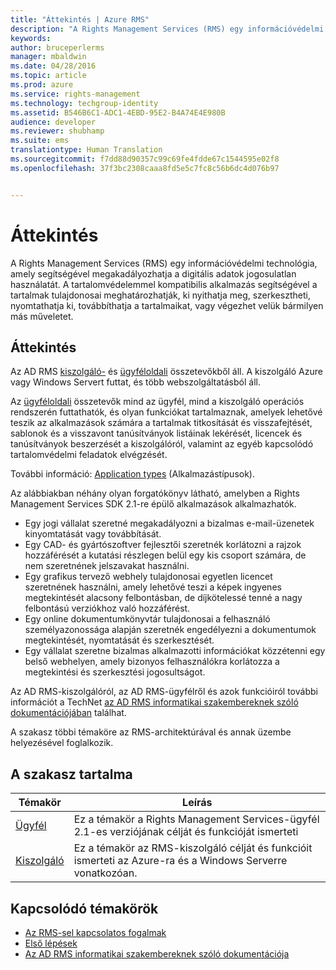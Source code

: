 ```yaml
---
title: "Áttekintés | Azure RMS"
description: "A Rights Management Services (RMS) egy információvédelmi technológia, amely segítségével megakadályozhatja a digitális adatok jogosulatlan használatát."
keywords: 
author: bruceperlerms
manager: mbaldwin
ms.date: 04/28/2016
ms.topic: article
ms.prod: azure
ms.service: rights-management
ms.technology: techgroup-identity
ms.assetid: B546B6C1-ADC1-4EBD-95E2-B4A74E4E980B
audience: developer
ms.reviewer: shubhamp
ms.suite: ems
translationtype: Human Translation
ms.sourcegitcommit: f7dd88d90357c99c69fe4fdde67c1544595e02f8
ms.openlocfilehash: 37f3bc2308caaa8fd5e5c7fc8c56b6dc4d076b97


---
```


# Áttekintés

A Rights Management Services (RMS) egy információvédelmi technológia, amely segítségével megakadályozhatja a digitális adatok jogosulatlan használatát. A tartalomvédelemmel kompatibilis alkalmazás segítségével a tartalmak tulajdonosai meghatározhatják, ki nyithatja meg, szerkesztheti, nyomtathatja ki, továbbíthatja a tartalmaikat, vagy végezhet velük bármilyen más műveletet.

## Áttekintés

Az AD RMS [kiszolgáló-](ad-rms-server.md) és [ügyféloldali](ad-rms-client.md) összetevőkből áll. A kiszolgáló Azure vagy Windows Servert futtat, és több webszolgáltatásból áll.

Az [ügyféloldali](ad-rms-client.md) összetevők mind az ügyfél, mind a kiszolgáló operációs rendszerén futtathatók, és olyan funkciókat tartalmaznak, amelyek lehetővé teszik az alkalmazások számára a tartalmak titkosítását és visszafejtését, sablonok és a visszavont tanúsítványok listáinak lekérését, licencek és tanúsítványok beszerzését a kiszolgálóról, valamint az egyéb kapcsolódó tartalomvédelmi feladatok elvégzését.

További információ: [Application types](application-types.md) (Alkalmazástípusok).

Az alábbiakban néhány olyan forgatókönyv látható, amelyben a Rights Management Services SDK 2.1-re épülő alkalmazások alkalmazhatók.

-   Egy jogi vállalat szeretné megakadályozni a bizalmas e-mail-üzenetek kinyomtatását vagy továbbítását.
-   Egy CAD- és gyártószoftver fejlesztői szeretnék korlátozni a rajzok hozzáférését a kutatási részlegen belül egy kis csoport számára, de nem szeretnének jelszavakat használni.
-   Egy grafikus tervező webhely tulajdonosai egyetlen licencet szeretnének használni, amely lehetővé teszi a képek ingyenes megtekintését alacsony felbontásban, de díjkötelessé tenné a nagy felbontású verziókhoz való hozzáférést.
-   Egy online dokumentumkönyvtár tulajdonosai a felhasználó személyazonossága alapján szeretnék engedélyezni a dokumentumok megtekintését, nyomtatását és szerkesztését.
-   Egy vállalat szeretne bizalmas alkalmazotti információkat közzétenni egy belső webhelyen, amely bizonyos felhasználókra korlátozza a megtekintési és szerkesztési jogosultságot.

Az AD RMS-kiszolgálóról, az AD RMS-ügyfélről és azok funkcióiról további információt a TechNet [az AD RMS informatikai szakembereknek szóló dokumentációjában](https://TechNet.Microsoft.Com/library/cc771234.aspx) találhat.

A szakasz többi témaköre az RMS-architektúrával és annak üzembe helyezésével foglalkozik.

## A szakasz tartalma

| Témakör | Leírás |
|-------|-------------|
|[Ügyfél](ad-rms-client.md) |Ez a témakör a Rights Management Services-ügyfél 2.1-es verziójának célját és funkcióját ismerteti |
|[Kiszolgáló](ad-rms-server.md) | Ez a témakör az RMS-kiszolgáló célját és funkcióit ismerteti az Azure-ra és a Windows Serverre vonatkozóan.|


## Kapcsolódó témakörök

* [Az RMS-sel kapcsolatos fogalmak](application-types.md)
* [Első lépések](getting-started-with-ad-rms-2-0.md)
* [Az AD RMS informatikai szakembereknek szóló dokumentációja](https://TechNet.Microsoft.Com/en-us/library/cc771234.aspx)
 

 



<!--HONumber=Jul16_HO2-->


